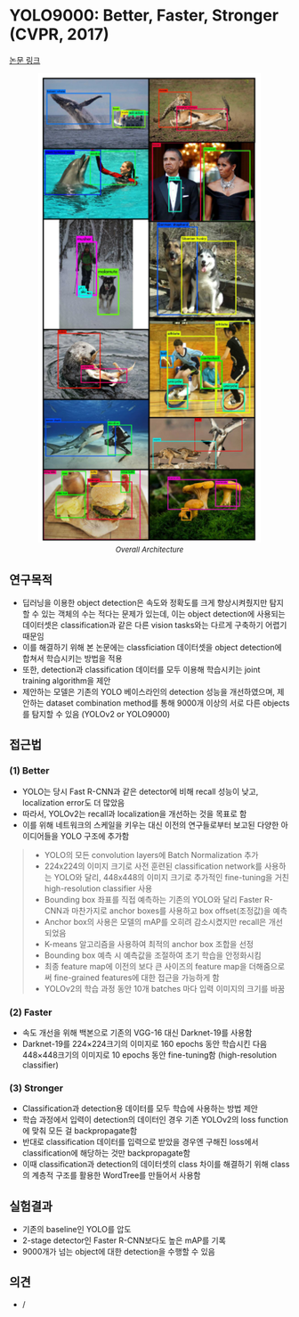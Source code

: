 # YOLO9000: Better, Faster, Stronger (CVPR, 2017)

[논문 링크](https://openaccess.thecvf.com/content_cvpr_2017/html/Redmon_YOLO9000_Better_Faster_CVPR_2017_paper.html)

<p align="center">
    <img width="400" alt='fig1' src="./img/02_10_01.png?raw=true"></br>
    <em><font size=2>Overall Architecture</font></em>
</p>

## 연구목적
- 딥러닝을 이용한 object detection은 속도와 정확도를 크게 향상시켜줬지만 탐지할 수 있는 객체의 수는 적다는 문제가 있는데, 이는 object detection에 사용되는 데이터셋은 classification과 같은 다른 vision tasks와는 다르게 구축하기 어렵기 때문임
- 이를 해결하기 위해 본 논문에는 classficiation 데이터셋을 object detection에 합쳐서 학습시키는 방법을 적용
- 또한, detection과 classification 데이터를 모두 이용해 학습시키는 joint training algorithm을 제안
- 제안하는 모델은 기존의 YOLO 베이스라인의 detection 성능을 개선하였으며, 제안하는 dataset combination method를 통해 9000개 이상의 서로 다른 objects를 탐지할 수 있음 (YOLOv2 or YOLO9000)

## 접근법
### (1) Better
- YOLO는 당시 Fast R-CNN과 같은 detector에 비해 recall 성능이 낮고, localization error도 더 많았음
- 따라서, YOLOv2는 recall과 localization을 개선하는 것을 목표로 함
- 이를 위해 네트워크의 스케일을 키우는 대신 이전의 연구들로부터 보고된 다양한 아이디어들을 YOLO 구조에 추가함
> - YOLO의 모든 convolution layers에 Batch Normalization 추가
> - 224x224의 이미지 크기로 사전 훈련된 classification network를 사용하는 YOLO와 달리, 448x448의 이미지 크기로 추가적인 fine-tuning을 거친 high-resolution classifier 사용
> - Bounding box 좌표를 직접 예측하는 기존의 YOLO와 달리 Faster R-CNN과 마찬가지로 anchor boxes를 사용하고 box offset(조정값)을 예측 
> - Anchor box의 사용은 모델의 mAP를 오히려 감소시켰지만 recall은 개선되었음
> - K-means 알고리즘을 사용하여 최적의 anchor box 조합을 선정
> - Bounding box 예측 시 예측값을 조절하여 초기 학습을 안정화시킴
> - 최종 feature map에 이전의 보다 큰 사이즈의 feature map을 더해줌으로써 fine-grained features에 대한 접근을 가능하게 함
> - YOLOv2의 학습 과정 동안 10개 batches 마다 입력 이미지의 크기를 바꿈

### (2) Faster
- 속도 개선을 위해 백본으로 기존의 VGG-16 대신 Darknet-19를 사용함
- Darknet-19를 224×224크기의 이미지로 160 epochs 동안 학습시킨 다음 448×448크기의 이미지로 10 epochs 동안 fine-tuning함 (high-resolution classifier)

### (3) Stronger
- Classification과 detection용 데이터를 모두 학습에 사용하는 방법 제안
- 학습 과정에서 입력이 detection의 데이터인 경우 기존 YOLOv2의 loss function에 맞춰 모든 걸 backpropagate함
- 반대로 classification 데이터를 입력으로 받았을 경우엔 구해진 loss에서 classification에 해당하는 것만 backpropagate함
- 이때 classification과 detection의 데이터셋의 class 차이를 해결하기 위해 class의 계층적 구조를 활용한 WordTree를 만들어서 사용함

## 실험결과
- 기존의 baseline인 YOLO를 압도
- 2-stage detector인 Faster R-CNN보다도 높은 mAP를 기록
- 9000개가 넘는 object에 대한 detection을 수행할 수 있음

## 의견
- /